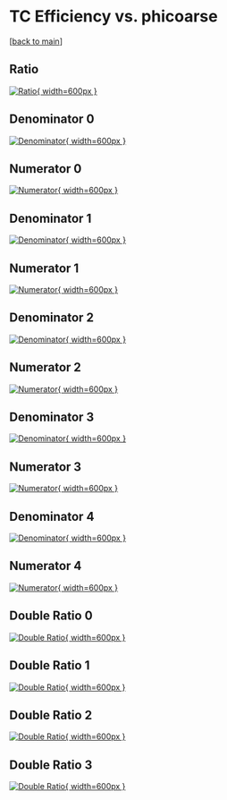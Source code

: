 # TC Efficiency vs. phicoarse

[[back to main](./)]



## Ratio

[![Ratio](../mtv/var/TC_vtr_11_1_eff_phicoarse.png){ width=600px }](../mtv/var/TC_vtr_11_1_eff_phicoarse.pdf)

## Denominator 0

[![Denominator](../mtv/den/TC_vtr_11_1_eff_phicoarse_den0.png){ width=600px }](../mtv/den/TC_vtr_11_1_eff_phicoarse_den0.pdf)

## Numerator 0

[![Numerator](../mtv/num/TC_vtr_11_1_eff_phicoarse_num0.png){ width=600px }](../mtv/num/TC_vtr_11_1_eff_phicoarse_num0.pdf)

## Denominator 1

[![Denominator](../mtv/den/TC_vtr_11_1_eff_phicoarse_den1.png){ width=600px }](../mtv/den/TC_vtr_11_1_eff_phicoarse_den1.pdf)

## Numerator 1

[![Numerator](../mtv/num/TC_vtr_11_1_eff_phicoarse_num1.png){ width=600px }](../mtv/num/TC_vtr_11_1_eff_phicoarse_num1.pdf)

## Denominator 2

[![Denominator](../mtv/den/TC_vtr_11_1_eff_phicoarse_den2.png){ width=600px }](../mtv/den/TC_vtr_11_1_eff_phicoarse_den2.pdf)

## Numerator 2

[![Numerator](../mtv/num/TC_vtr_11_1_eff_phicoarse_num2.png){ width=600px }](../mtv/num/TC_vtr_11_1_eff_phicoarse_num2.pdf)

## Denominator 3

[![Denominator](../mtv/den/TC_vtr_11_1_eff_phicoarse_den3.png){ width=600px }](../mtv/den/TC_vtr_11_1_eff_phicoarse_den3.pdf)

## Numerator 3

[![Numerator](../mtv/num/TC_vtr_11_1_eff_phicoarse_num3.png){ width=600px }](../mtv/num/TC_vtr_11_1_eff_phicoarse_num3.pdf)

## Denominator 4

[![Denominator](../mtv/den/TC_vtr_11_1_eff_phicoarse_den4.png){ width=600px }](../mtv/den/TC_vtr_11_1_eff_phicoarse_den4.pdf)

## Numerator 4

[![Numerator](../mtv/num/TC_vtr_11_1_eff_phicoarse_num4.png){ width=600px }](../mtv/num/TC_vtr_11_1_eff_phicoarse_num4.pdf)

## Double Ratio 0

[![Double Ratio](../mtv/ratio/TC_vtr_11_1_eff_phicoarse_ratio0.png){ width=600px }](../mtv/ratio/TC_vtr_11_1_eff_phicoarse_ratio0.pdf)

## Double Ratio 1

[![Double Ratio](../mtv/ratio/TC_vtr_11_1_eff_phicoarse_ratio1.png){ width=600px }](../mtv/ratio/TC_vtr_11_1_eff_phicoarse_ratio1.pdf)

## Double Ratio 2

[![Double Ratio](../mtv/ratio/TC_vtr_11_1_eff_phicoarse_ratio2.png){ width=600px }](../mtv/ratio/TC_vtr_11_1_eff_phicoarse_ratio2.pdf)

## Double Ratio 3

[![Double Ratio](../mtv/ratio/TC_vtr_11_1_eff_phicoarse_ratio3.png){ width=600px }](../mtv/ratio/TC_vtr_11_1_eff_phicoarse_ratio3.pdf)

